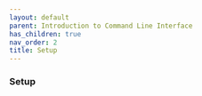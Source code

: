 ```yaml
---
layout: default
parent: Introduction to Command Line Interface
has_children: true
nav_order: 2
title: Setup
---
```


### Setup
